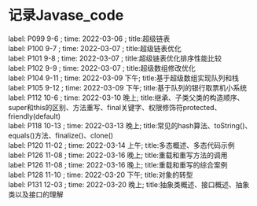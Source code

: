 # 记录Javase_code
label: P099 9-6  ; time: 2022-03-06 ; title:超级链表<br />
label: P100 9-7  ; time: 2022-03-07 ; title:超级链表优化<br />
label: P101 9-8  ; time: 2022-03-07 ; title:超级链表优化排序性能比较<br />
label: P102 9-9  ; time: 2022-03-07 ; title:超级数组修改优化<br />
label: P104 9-11 ; time: 2022-03-09 下午; title:基于超级数组实现队列和栈<br />
label: P105 9-12 ; time: 2022-03-09 下午; title:基于队列的银行取票机小系统<br />
label: P112 10-6 ; time: 2022-03-10 晚上; title:继承、子类父类的构造顺序、super和this的区别、方法重写、final关键字、权限修饰符protected、friendly(default)<br />
label: P118 10-13 ; time: 2022-03-13 晚上; title:常见的hash算法、toString()、equals()方法、finalize()、clone()<br />
label: P120 11-02 ; time: 2022-03-14 上午; title:多态概述、多态代码示例<br />
label: P126 11-08 ; time: 2022-03-16 晚上; title:重载和重写方法的调用<br />
label: P126 11-08 ; time: 2022-03-16 晚上; title:重载和重写的综合案例<br />
label: P128 11-10 ; time: 2022-03-20 下午; title:对象的转型<br />
label: P131 12-03 ; time: 2022-03-20 晚上; title:抽象类概述、接口概述、抽象类以及接口的理解<br />



